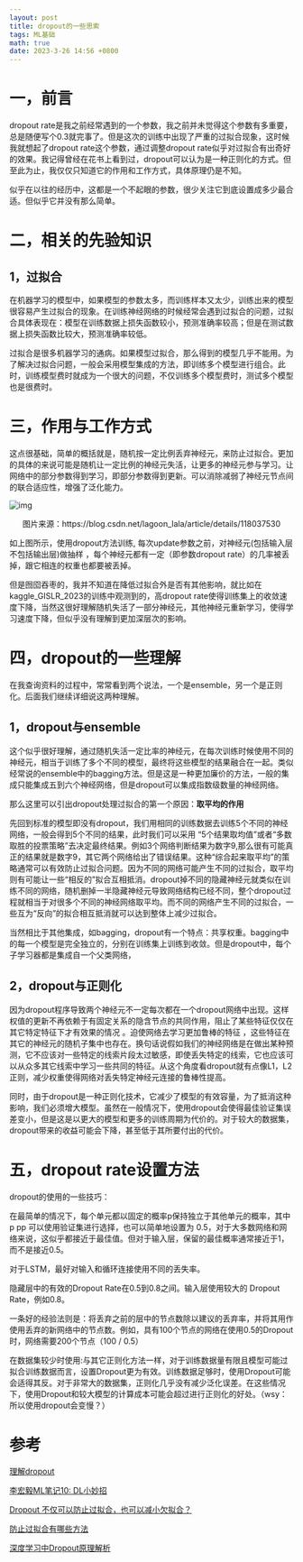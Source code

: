 ```yaml
---
layout: post
title: dropout的一些思索
tags: ML基础
math: true
date: 2023-3-26 14:56 +0800
---
```


# 一，前言

dropout rate是我之前经常遇到的一个参数，我之前并未觉得这个参数有多重要，总是随便写个0.3就完事了。但是这次的训练中出现了严重的过拟合现象，这时候我就想起了dropout rate这个参数，通过调整dropout rate似乎对过拟合有出奇好的效果。我记得曾经在花书上看到过，dropout可以认为是一种正则化的方式。但至此为止，我仅仅只知道它的作用和工作方式，具体原理仍是不知。

似乎在以往的经历中，这都是一个不起眼的参数，很少关注它到底设置成多少最合适。但似乎它并没有那么简单。

# 二，相关的先验知识

## 1，过拟合

在机器学习的模型中，如果模型的参数太多，而训练样本又太少，训练出来的模型很容易产生过拟合的现象。在训练神经网络的时候经常会遇到过拟合的问题，过拟合具体表现在：模型在训练数据上损失函数较小，预测准确率较高；但是在测试数据上损失函数比较大，预测准确率较低。

过拟合是很多机器学习的通病。如果模型过拟合，那么得到的模型几乎不能用。为了解决过拟合问题，一般会采用模型集成的方法，即训练多个模型进行组合。此时，训练模型费时就成为一个很大的问题，不仅训练多个模型费时，测试多个模型也是很费时。

# 三，作用与工作方式

这点很基础，简单的概括就是，随机按一定比例丢弃神经元，来防止过拟合。更加的具体的来说可能是随机让一定比例的神经元失活，让更多的神经元参与学习。让网络中的部分参数得到学习，即部分参数得到更新。可以消除减弱了神经元节点间的联合适应性，增强了泛化能力。

![img](https://github.com/xiejingcheng/xiejingcheng.github.io/raw/main/_posts\img\watermark,type_ZmFuZ3poZW5naGVpdGk,shadow_10,text_aHR0cHM6Ly9ibG9nLmNzZG4ubmV0L2xhZ29vbl9sYWxh,size_16,color_FFFFFF,t_70.png)

<center>图片来源：https://blog.csdn.net/lagoon_lala/article/details/118037530</center>

如上图所示，使用dropout方法训练, 每次update参数之前，对神经元(包括输入层不包括输出层)做抽样 ，每个神经元都有一定（即参数dropout rate）的几率被丢掉，跟它相连的权重也都要被丢掉。

但是囫囵吞枣的，我并不知道在降低过拟合外是否有其他影响，就比如在kaggle_GISLR_2023的训练中观测到的，高dropout rate使得训练集上的收敛速度下降，当然这很好理解随机失活了一部分神经元，其他神经元重新学习，使得学习速度下降，但似乎没有理解到更加深层次的影响。

# 四，dropout的一些理解

在我查询资料的过程中，常常看到两个说法，一个是ensemble，另一个是正则化。后面我们继续详细说这两种理解。

## 1，dropout与ensemble

这个似乎很好理解，通过随机失活一定比率的神经元，在每次训练时候使用不同的神经元，相当于训练了多个不同的模型，最终将这些模型的结果融合在一起。类似经常说的ensemble中的bagging方法。但是这是一种更加廉价的方法，一般的集成只能集成五到六个神经网络，但是dropout可以集成指数级数量的神经网络。

那么这里可以引出dropout处理过拟合的第一个原因：**取平均的作用**

先回到标准的模型即没有dropout，我们用相同的训练数据去训练5个不同的神经网络，一般会得到5个不同的结果，此时我们可以采用 “5个结果取均值”或者“多数取胜的投票策略”去决定最终结果。例如3个网络判断结果为数字9,那么很有可能真正的结果就是数字9，其它两个网络给出了错误结果。这种“综合起来取平均”的策略通常可以有效防止过拟合问题。因为不同的网络可能产生不同的过拟合，取平均则有可能让一些“相反的”拟合互相抵消。dropout掉不同的隐藏神经元就类似在训练不同的网络，随机删掉一半隐藏神经元导致网络结构已经不同，整个dropout过程就相当于对很多个不同的神经网络取平均。而不同的网络产生不同的过拟合，一些互为“反向”的拟合相互抵消就可以达到整体上减少过拟合。

当然相比于其他集成，如bagging，dropout有一个特点：共享权重。bagging中的每一个模型是完全独立的，分别在训练集上训练到收敛。但是dropout中，每个子学习器都是集成自一个父类网络，

## 2，dropout与正则化

因为dropout程序导致两个神经元不一定每次都在一个dropout网络中出现。这样权值的更新不再依赖于有固定关系的隐含节点的共同作用，阻止了某些特征仅仅在其它特定特征下才有效果的情况 。迫使网络去学习更加鲁棒的特征 ，这些特征在其它的神经元的随机子集中也存在。换句话说假如我们的神经网络是在做出某种预测，它不应该对一些特定的线索片段太过敏感，即使丢失特定的线索，它也应该可以从众多其它线索中学习一些共同的特征。从这个角度看dropout就有点像L1，L2正则，减少权重使得网络对丢失特定神经元连接的鲁棒性提高。

同时，由于dropout是一种正则化技术，它减少了模型的有效容量，为了抵消这种影响，我们必须增大模型。虽然在一般情况下，使用dropout会使得最佳验证集误差变小，但是这是以更大的模型和更多的训练周期为代价的。对于较大的数据集，dropout带来的收益可能会下降，甚至低于其所要付出的代价。

# 五，dropout rate设置方法

dropout的使用的一些技巧：

在最简单的情况下，每个单元都以固定的概率p保持独立于其他单元的概率，其中 p pp 可以使用验证集进行选择，也可以简单地设置为 0.5，对于大多数网络和网络来说，这似乎都接近于最佳值。但对于输入层，保留的最佳概率通常接近于1，而不是接近0.5。

对于LSTM，最好对输入和循环连接使用不同的丢失率。

隐藏层中的有效的Dropout Rate在0.5到0.8之间。输入层使用较大的 Dropout Rate，例如0.8。

一条好的经验法则是：将丢弃之前的层中的节点数除以建议的丢弃率，并将其用作使用丢弃的新网络中的节点数。例如，具有100个节点的网络在使用0.5的Dropout时，网络需要200个节点（100 / 0.5）

在数据集较少时使用:与其它正则化方法一样，对于训练数据量有限且模型可能过拟合训练数据而言，设置Dropout更为有效。训练数据足够时，使用Dropout可能会适得其反。对于非常大的数据集，正则化几乎没有减少泛化误差。在这些情况下，使用Dropout和较大模型的计算成本可能会超过进行正则化的好处。（wsy：所以使用dropout会变慢？）

# 参考

[理解dropout](https://blog.csdn.net/stdcoutzyx/article/details/49022443)

[李宏毅ML笔记10: DL小妙招](https://blog.csdn.net/lagoon_lala/article/details/118037530)

[Dropout 不仅可以防止过拟合，也可以减小欠拟合？](https://zhuanlan.zhihu.com/p/611340706?utm_id=0)

[防止过拟合有哪些方法](https://zhuanlan.zhihu.com/p/32503623)

[深度学习中Dropout原理解析](https://zhuanlan.zhihu.com/p/38200980)

